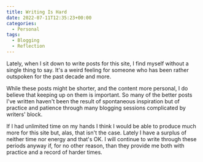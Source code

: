 ```yaml
---
title: Writing Is Hard
date: 2022-07-11T12:35:23+00:00
categories:
  - Personal
tags:
  - Blogging
  - Reflection
---
```


Lately, when I sit down to write posts for this site, I find myself without a single thing to say. It's a weird feeling for someone who has been rather outspoken for the past decade and more.

While these posts might be shorter, and the content more personal, I do believe that keeping up on them is important. So many of the better posts I've written haven't been the result of spontaneous inspiration but of practice and patience through many blogging sessions complicated by writers' block.

If I had unlimited time on my hands I think I would be able to produce much more for this site but, alas, that isn't the case. Lately I have a surplus of neither time nor energy and that's OK. I will continue to write through these periods anyway if, for no other reason, than they provide me both with practice and a record of harder times.